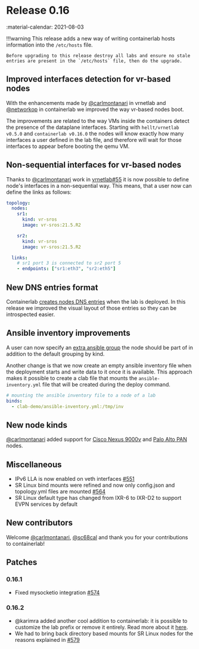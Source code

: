# Release 0.16
:material-calendar: 2021-08-03

!!!warning
    This release adds a new way of writing containerlab hosts information into the `/etc/hosts` file.

    Before upgrading to this release destroy all labs and ensure no stale entries are present in the `/etc/hosts` file, then do the upgrade.

## Improved interfaces detection for vr-based nodes
With the enhancements made by [@carlmontanari](https://github.com/carlmontanari) in vrnetlab and [@networkop](https://github.com/carlmontanari) in containerlab we improved the way vr-based nodes boot.

The improvements are related to the way VMs inside the containers detect the presence of the dataplane interfaces. Starting with `hellt/vrnetlab v0.5.0` and `containerlab v0.16.0` the nodes will know exactly how many interfaces a user defined in the lab file, and therefore will wait for those interfaces to appear before booting the qemu VM.

## Non-sequential interfaces for vr-based nodes
Thanks to [@carlmontanari](https://github.com/carlmontanari) work in [vrnetlab#55](https://github.com/hellt/vrnetlab/pull/55) it is now possible to define node's interfaces in a non-sequential way. This means, that a user now can define the links as follows:

```yaml
topology:
  nodes:
    sr1:
      kind: vr-sros
      image: vr-sros:21.5.R2

    sr2:
      kind: vr-sros
      image: vr-sros:21.5.R2

  links:
    # sr1 port 3 is connected to sr2 port 5
    - endpoints: ["sr1:eth3", "sr2:eth5"]
```

## New DNS entries format
Containerlab [creates nodes DNS entries](../manual/network.md#dns) when the lab is deployed. In this release we improved the visual layout of those entries so they can be introspected easier.

## Ansible inventory improvements
A user can now specify an [extra ansible group](../manual/inventory.md#user-defined-groups) the node should be part of in addition to the default grouping by kind.

Another change is that we now create an empty ansible inventory file when the deployment starts and write data to it once it is available. This approach makes it possible to create a clab file that mounts the `ansible-inventory.yml` file that will be created during the deploy command.

```yaml
# mounting the ansible inventory file to a node of a lab
binds:
  - clab-demo/ansible-inventory.yml:/tmp/inv
```

## New node kinds
[@carlmontanari](https://github.com/carlmontanari) added support for [Cisco Nexus 9000v](../manual/kinds/vr-n9kv.md) and [Palo Alto PAN](../manual/kinds/vr-pan.md) nodes.

## Miscellaneous
* IPv6 LLA is now enabled on veth interfaces [#551](https://github.com/srl-labs/containerlab/issues/551)
* SR Linux bind mounts were refined and now only config.json and topology.yml files are mounted [#564](https://github.com/srl-labs/containerlab/issues/564)
* SR Linux default type has changed from IXR-6 to IXR-D2 to support EVPN services by default

## New contributors
Welcome [@carlmontanari](https://github.com/carlmontanari), [@sc68cal](https://github.com/sc68cal) and thank you for your contributions to containerlab!

## Patches

### 0.16.1
- Fixed mysocketio integration [#574](https://github.com/srl-labs/containerlab/issues/574)

### 0.16.2
- @karimra added another cool addition to containerlab: it is possible to customize the lab prefix or remove it entirely. Read more about it [here](../manual/topo-def-file.md#prefix).
- We had to bring back directory based mounts for SR Linux nodes for the reasons explained in [#579](https://github.com/srl-labs/containerlab/issues/579)